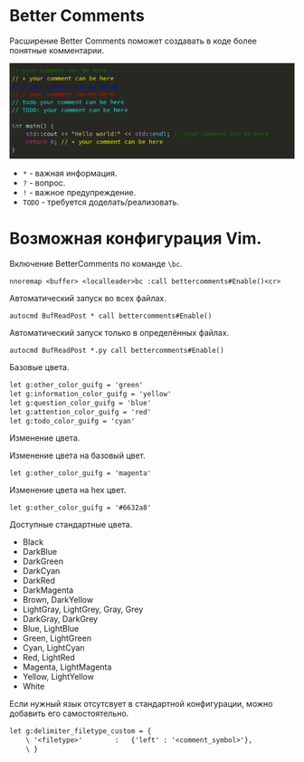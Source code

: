 # Better Comments

Расширение Better Comments поможет создавать в коде более понятные комментарии.

![BetterComments example](./img/bettercomments-example.png)

* `*` - важная информация.
* `?` - вопрос.
* `!` - важное предупреждение.
* `TODO` - требуется доделать/реализовать.


# Возможная конфигурация Vim.

Включение BetterComments по команде `\bc`.

    nnoremap <buffer> <localleader>bc :call bettercomments#Enable()<cr>

Автоматический запуск во всех файлах.

    autocmd BufReadPost * call bettercomments#Enable()

Автоматический запуск только в определённых файлах.

    autocmd BufReadPost *.py call bettercomments#Enable()

Базовые цвета.

    let g:other_color_guifg = 'green'
    let g:information_color_guifg = 'yellow'
    let g:question_color_guifg = 'blue'
    let g:attention_color_guifg = 'red'
    let g:todo_color_guifg = 'cyan'

Изменение цвета.

Изменение цвета на базовый цвет.

    let g:other_color_guifg = 'magenta'

Изменение цвета на hex цвет.

    let g:other_color_guifg = '#6632a8'

Доступные стандартные цвета.

* Black
* DarkBlue
* DarkGreen
* DarkCyan
* DarkRed
* DarkMagenta
* Brown, DarkYellow
* LightGray, LightGrey, Gray, Grey
* DarkGray, DarkGrey
* Blue, LightBlue
* Green, LightGreen
* Cyan, LightCyan
* Red, LightRed
* Magenta, LightMagenta
* Yellow, LightYellow
* White

Если нужный язык отсутсвует в стандартной конфигурации,
можно добавить его самостоятельно.

    let g:delimiter_filetype_custom = {
        \ '<filetype>'        :   {'left' : '<comment_symbol>'},
        \ }


